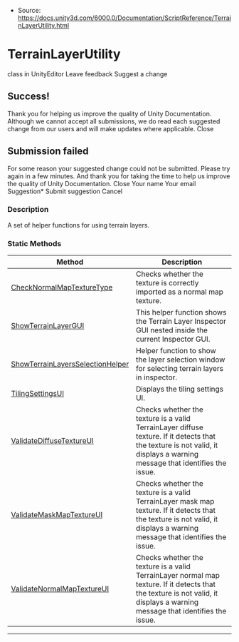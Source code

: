 * Source: https://docs.unity3d.com/6000.0/Documentation/ScriptReference/TerrainLayerUtility.html

# TerrainLayerUtility
class in UnityEditor
Leave feedback
Suggest a change
## Success!
Thank you for helping us improve the quality of Unity Documentation. Although we cannot accept all submissions, we do read each suggested change from our users and will make updates where applicable.
Close
## Submission failed
For some reason your suggested change could not be submitted. Please <a>try again</a> in a few minutes. And thank you for taking the time to help us improve the quality of Unity Documentation.
Close
Your name Your email Suggestion* Submit suggestion
Cancel
### Description
A set of helper functions for using terrain layers.
### Static Methods
Method | Description  
---|---  
[CheckNormalMapTextureType](https://docs.unity3d.com/6000.0/Documentation/ScriptReference/TerrainLayerUtility.CheckNormalMapTextureType.html) | Checks whether the texture is correctly imported as a normal map texture.  
[ShowTerrainLayerGUI](https://docs.unity3d.com/6000.0/Documentation/ScriptReference/TerrainLayerUtility.ShowTerrainLayerGUI.html) | This helper function shows the Terrain Layer Inspector GUI nested inside the current Inspector GUI.  
[ShowTerrainLayersSelectionHelper](https://docs.unity3d.com/6000.0/Documentation/ScriptReference/TerrainLayerUtility.ShowTerrainLayersSelectionHelper.html) | Helper function to show the layer selection window for selecting terrain layers in inspector.  
[TilingSettingsUI](https://docs.unity3d.com/6000.0/Documentation/ScriptReference/TerrainLayerUtility.TilingSettingsUI.html) | Displays the tiling settings UI.  
[ValidateDiffuseTextureUI](https://docs.unity3d.com/6000.0/Documentation/ScriptReference/TerrainLayerUtility.ValidateDiffuseTextureUI.html) | Checks whether the texture is a valid TerrainLayer diffuse texture. If it detects that the texture is not valid, it displays a warning message that identifies the issue.  
[ValidateMaskMapTextureUI](https://docs.unity3d.com/6000.0/Documentation/ScriptReference/TerrainLayerUtility.ValidateMaskMapTextureUI.html) | Checks whether the texture is a valid TerrainLayer mask map texture. If it detects that the texture is not valid, it displays a warning message that identifies the issue.  
[ValidateNormalMapTextureUI](https://docs.unity3d.com/6000.0/Documentation/ScriptReference/TerrainLayerUtility.ValidateNormalMapTextureUI.html) | Checks whether the texture is a valid TerrainLayer normal map texture. If it detects that the texture is not valid, it displays a warning message that identifies the issue.  
* * *
